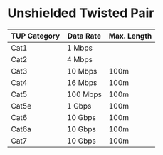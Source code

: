 # Unshielded Twisted Pair

| TUP Category | Data Rate | Max. Length |
| ------------ | --------- | ----------- |
| Cat1         | 1 Mbps    |             |
| Cat2         | 4 Mbps    |             |
| Cat3         | 10 Mbps   | 100m        |
| Cat4         | 16 Mbps   | 100m        |
| Cat5         | 100 Mbps  | 100m        |
| Cat5e        | 1 Gbps    | 100m        |
| Cat6         | 10 Gbps   | 100m        |
| Cat6a        | 10 Gbps   | 100m        |
| Cat7         | 10 Gbps   | 100m        |
